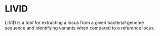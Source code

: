 # LIVID
LIVID is a tool for extracting a locus from a given bacterial genome sequence and identifying variants when compared to a reference locus.
